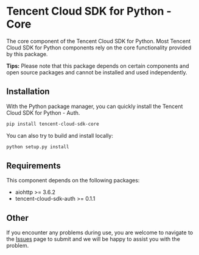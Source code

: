 # Tencent Cloud SDK for Python - Core
The core component of the Tencent Cloud SDK for Python. Most Tencent Cloud SDK for Python components rely on the core functionality provided by this package.

**Tips:** Please note that this package depends on certain components and open source packages and cannot be installed and used independently.

## Installation
With the Python package manager, you can quickly install the Tencent Cloud SDK for Python - Auth.

```bash
pip install tencent-cloud-sdk-core
```

You can also try to build and install locally:

```bash
python setup.py install
```

## Requirements
This component depends on the following packages:

 - aiohttp >= 3.6.2
 - tencent-cloud-sdk-auth >= 0.1.1

## Other
If you encounter any problems during use, you are welcome to navigate to the [Issues](https://github.com/nobody-night/tencent-cloud-sdk-python/issues) page to submit and we will be happy to assist you with the problem.
